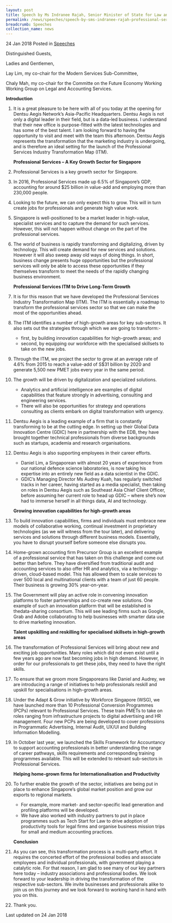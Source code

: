```yaml
---
layout: post
title: Speech by Ms Indranee Rajah, Senior Minister of State for Law and Finance, at the Launch of the Professional Service Industry Transformation Map & Opening of Dentsu Aegis Network's Asia Pacific Headquarters
permalink: /news/speeches/speech-by-sms-indranee-rajah-professional-services-industry-transformation-map
breadcrumb: Speeches
collection_name: news
---
```


24 Jan 2018 Posted in [Speeches](/news/speeches) 

Distinguished Guests,    
  
Ladies and Gentlemen,  
  
Lay Lim, my co-chair for the Modern Services Sub-Committee,  
  
Chaly Mah, my co-chair for the Committe on the Future Economy Working Working Group on Legal and Accounting Services.

   **Introduction**
 1. It is a great pleasure to be here with all of you today at the opening for Dentsu Aegis Network’s Asia-Pacific Headquarters. Dentsu Aegis is not only a digital leader in their field, but is a data-led business. I understand that their new office is purpose-fitted with the latest technologies and has some of the best talent. I am looking forward to having the opportunity to visit and meet with the team this afternoon. Dentsu Aegis represents the transformation that the marketing industry is undergoing, and is therefore an ideal setting for the launch of the Professional Services Industry Transformation Map (ITM).
    
    **Professional Services – A Key Growth Sector for Singapore**


 2. Professional Services is a key growth sector for Singapore.
 
 
 
 3. In 2016, Professional Services made up 6.5% of Singapore’s GDP, accounting for around $25 billion in value-add and employing more than 230,000 people.
 

 4. Looking to the future, we can only expect this to grow.  This will in turn create jobs for professionals and generate high value work.


 5. Singapore is well-positioned to be a market leader in high-value, specialist services and to capture the demand for such services.  However, this will not happen without change on the part of the professional services.
 

 6. The world of business is rapidly transforming and digitalizing, driven by technology.  This will create demand for new services and solutions.  However it will also sweep away old ways of doing things.  In short, business change presents huge opportunities but the professional services will only be able to access these opportunities if they themselves transform to meet the needs of the rapidly changing business environment.
    
    **Professional Services ITM to Drive Long-Term Growth**


 7. It is for this reason that we have developed the Professional Services Industry Transformation Map (ITM). The ITM is essentially a roadmap to transform the professional services sector so that we can make the most of the opportunities ahead.


 8. The ITM identifies a number of high-growth areas for key sub-sectors.  It also sets out the strategies through which we are going to transform:-
    <ul>
    <li>first, by building innovation capabilities for high-growth areas; and</li>
    <li>second, by equipping our workforce with the specialised skillsets to take on the new jobs.</li>
    </ul>

 9. Through the ITM, we project the sector to grow at an average rate of 4.6% from 2015 to reach a value-add of S$31 billion by 2020 and generate 5,500 new PMET jobs every year in the same period. 


10. The growth will be driven by digitalization and specialized solutions.
    <ul>
    <li>
    Analytics and artificial intelligence are examples of digital capabilities that feature strongly in advertising, consulting and         engineering services.
    </li>
    <li>There will also be opportunities for strategy and operations consulting as clients embark on digital transformation with             urgency.</li>
    </ul>

11. Dentsu Aegis is a leading example of a firm that is constantly transforming to be at the cutting edge. In setting up their Global Data Innovation Centre (GDIC) here in partnership with the EDB, they have brought together technical professionals from diverse backgrounds such as startups, academia and research organisations.



12. Dentsu Aegis is also supporting employees in their career efforts.
    <ul>
    <li>Daniel Lim, a Singaporean with almost 20 years of experience from our national defence science laboratories, is now taking his       expertise into an entirely new field as a data scientist in the GDIC.</li>
    <li>GDIC’s Managing Director Ms Audrey Kuah, has regularly switched tracks in her career, having started as a media specialist, then     taking on roles in Dentsu Aegis such as Southeast Asia Chief Client Officer, before assuming her current role to head up GDIC –         where she’s now had to immerse herself in all things data, AI and technology.</li>
    </ul>
    
    **Growing innovation capabilities for high-growth areas**

13. To build innovation capabilities, firms and individuals must embrace new models of collaborative working, continual investment in proprietary technologies (as we will witness from the tour later), and delivering services and solutions through different business models. Essentially, you have to disrupt yourself before someone else disrupts you.


14. Home-grown accounting firm Precursor Group is an excellent example of a professional service that has taken on this challenge and come out better than before.  They have diversified from traditional audit and accounting services to also offer HR and analytics, via a technology-driven, cloud-based model.  This has allowed them to scale services to over 500 local and multinational clients with a team of just 60 people. Their business is growing 30% year-on-year.
  
15. The Government will play an active role in convening innovation platforms to foster partnerships and co-create new solutions. One example of such an innovation platform that will be established is thedata-sharing consortium. This will see leading firms such as Google, Grab and Adobe collaborating to help businesses with smarter data use to drive marketing innovation.

    **Talent upskilling and reskilling for specialised skillsets in high-growth areas**

16. The transformation of Professional Services will bring about new and exciting job opportunities. Many roles which did not even exist until a few years ago are now fast becoming jobs in high demand.  However, in order for our professionals to get these jobs, they need to have the right skills.
 

17. To ensure that we groom more Singaporeans like Daniel and Audrey, we are introducing a range of initiatives to help professionals reskill and upskill for specialisations in high-growth areas. 
 

18. Under the Adapt & Grow initiative by Workforce Singapore (WSG), we have launched more than 10 Professional Conversion Programmes (PCPs) relevant to Professional Services. These train PMETs to take on roles ranging from infrastructure projects to digital advertising and HR management. Four new PCPs are being developed to cover professions in Programmatic Advertising, Internal Audit, UX/UI and Building Information Modelling.
 

19. In October last year, we launched the Skills Framework for Accountancy to support accounting professionals in better understanding the range of career pathways, skills requirements and corresponding training programmes available. This will be extended to relevant sub-sectors in Professional Services. 
    
    **Helping home-grown firms for Internationalisation and Productivity**
 
20. To further enable the growth of the sector, initiatives are being put in place to enhance Singapore’s global market position and grow our exports to regional markets. 
    
    * For example, more market- and sector-specific lead generation and profiling platforms will be developed.
    * We have also worked with industry partners to put in place programmes such as Tech Start for Law to drive adoption of productivity tools for legal firms and organise business mission trips for small and medium accounting practices.
    
    **Conclusion**


21. As you can see, this transformation process is a multi-party effort.  It requires the concerted effort of the professional bodies and associate employees and individual professionals, with government playing a catalytic role.  For that reason, I am glad to see many of our key partners here today – industry associations and professional bodies. We look forward to your leadership in driving the transformation of the respective sub-sectors.  We invite businesses and professionals alike to join us on this journey and we look forward to working hand in hand with you on this.

22. Thank you.

<p class="right-side-updated">Last updated on 24 Jan 2018</p> 
